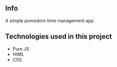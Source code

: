 ## Info

A simple pomodoro time management app

## Technologies used in this project

* Pure JS
* HtML
* CSS
